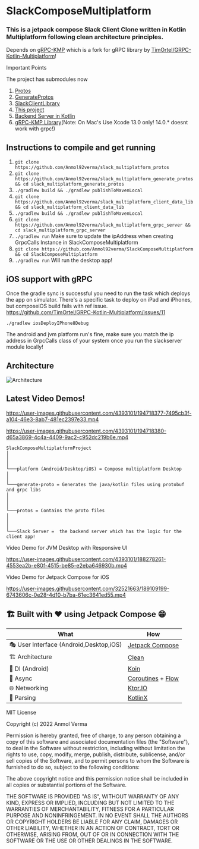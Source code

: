 # SlackComposeMultiplatform

### This is a jetpack compose Slack Client Clone written in Kotlin Multiplatform following clean architecture principles.

Depends on [gRPC-KMP](https://github.com/Anmol92verma/gRPC-KMP) which is a fork for gRPC library by [TimOrtel/GRPC-Kotlin-Multiplatform](https://github.com/TimOrtel/GRPC-Kotlin-Multiplatform)! 

Important Points

The project has submodules now
1. [Protos](https://github.com/Anmol92verma/slack_multiplatform_protos)
2. [GenerateProtos](https://github.com/Anmol92verma/slack_multiplatform_generate_protos)
3. [SlackClientLibrary](https://github.com/Anmol92verma/slack_multiplatform_client_data_lib)
4. [This project](https://github.com/Anmol92verma/slackcomposemultiplatform)
5. [Backend Server in Kotlin](https://github.com/Anmol92verma/slack_multiplatform_grpc_server)
6. [gRPC-KMP Library](https://github.com/Anmol92verma/gRPC-KMP)(Note: On Mac's Use Xcode 13.0 only! 14.0.* doesnt work with grpc!)

## Instructions to compile and get running

1. `git clone https://github.com/Anmol92verma/slack_multiplatform_protos`
2. `git clone https://github.com/Anmol92verma/slack_multiplatform_generate_protos && cd slack_multiplatform_generate_protos`
3. `./gradlew build && ./gradlew publishToMavenLocal`
4. `git clone https://github.com/Anmol92verma/slack_multiplatform_client_data_lib && cd slack_multiplatform_client_data_lib`
5. `./gradlew build && ./gradlew publishToMavenLocal`
6. `git clone https://github.com/Anmol92verma/slack_multiplatform_grpc_server && cd slack_multiplatform_grpc_server`
7. `./gradlew run` Make sure to update the ipAddress when creating GrpcCalls Instance in SlackComposeMultiplatform
8. `git clone https://github.com/Anmol92verma/SlackComposeMultiplatform && cd SlackComposeMultiplatform`
9. `./gradlew run` Will run the desktop app!

## iOS support with gRPC
Once the gradle sync is successful you need to run the task which deploys the app on simulator. 
There's a specific task to deploy on iPad and iPhones, but composeiOS build fails with ref issue. 
https://github.com/TimOrtel/GRPC-Kotlin-Multiplatform/issues/11

`./gradlew iosDeployIPhone8Debug`

The android and jvm platform run's fine, make sure you match the ip address in GrpcCalls class of your system once you run the slackserver module locally!

## Architecture

![Architecture](https://user-images.githubusercontent.com/4393101/194482641-9a52c4c8-e609-4fde-9b15-5d44578269b3.png)


## Latest Video Demos!


https://user-images.githubusercontent.com/4393101/194718377-7495cb3f-a104-46e3-8ab7-481ec2397e33.mp4


https://user-images.githubusercontent.com/4393101/194718380-d65a3869-4c4a-4409-9ac2-c952dc219b6e.mp4






```
SlackComposeMultiplatformProject
│    
│      
│
└───platform (Android/Desktop/iOS) = Compose multiplatform Desktop
│      
│     
└───generate-proto = Generates the java/kotlin files using protobuf and grpc libs
│  
│     
│   
└───protos = Contains the proto files
│     
│       
│   
└───Slack Server =  the backend server which has the logic for the client app!
```

Video Demo for JVM Desktop with Responsive UI

https://user-images.githubusercontent.com/4393101/188278261-4553ea2b-e80f-4515-be85-e2eba646930b.mp4

Video Demo for Jetpack Compose for iOS

https://user-images.githubusercontent.com/32521663/189109199-6743606c-0e28-4d10-b7ba-61ec3641ed55.mp4


## 🏗️️ Built with ❤️ using Jetpack Compose 😁

| What            | How                        |
|----------------	|------------------------------	|
| 🎭 User Interface (Android,Desktop,iOS)   | [Jetpack Compose](https://developer.android.com/jetpack/compose)                |
| 🏗 Architecture    | [Clean](https://blog.cleancoder.com/uncle-bob/2012/08/13/the-clean-architecture.html)                            |
| 💉 DI (Android)                | [Koin](https://insert-koin.io/)                        |
| 🌊 Async            | [Coroutines](https://kotlinlang.org/docs/coroutines-overview.html) + [Flow](https://kotlin.github.io/kotlinx.coroutines/kotlinx-coroutines-core/kotlinx.coroutines.flow/-flow/)                |
| 🌐 Networking        | [Ktor.IO](https://ktor.io/)                        |
| 📄 Parsing            | [KotlinX](https://kotlinlang.org/docs/serialization.html)                            |


MIT License

Copyright (c) 2022 Anmol Verma

Permission is hereby granted, free of charge, to any person obtaining a copy
of this software and associated documentation files (the "Software"), to deal
in the Software without restriction, including without limitation the rights
to use, copy, modify, merge, publish, distribute, sublicense, and/or sell
copies of the Software, and to permit persons to whom the Software is
furnished to do so, subject to the following conditions:

The above copyright notice and this permission notice shall be included in all
copies or substantial portions of the Software.

THE SOFTWARE IS PROVIDED "AS IS", WITHOUT WARRANTY OF ANY KIND, EXPRESS OR
IMPLIED, INCLUDING BUT NOT LIMITED TO THE WARRANTIES OF MERCHANTABILITY,
FITNESS FOR A PARTICULAR PURPOSE AND NONINFRINGEMENT. IN NO EVENT SHALL THE
AUTHORS OR COPYRIGHT HOLDERS BE LIABLE FOR ANY CLAIM, DAMAGES OR OTHER
LIABILITY, WHETHER IN AN ACTION OF CONTRACT, TORT OR OTHERWISE, ARISING FROM,
OUT OF OR IN CONNECTION WITH THE SOFTWARE OR THE USE OR OTHER DEALINGS IN THE
SOFTWARE.

